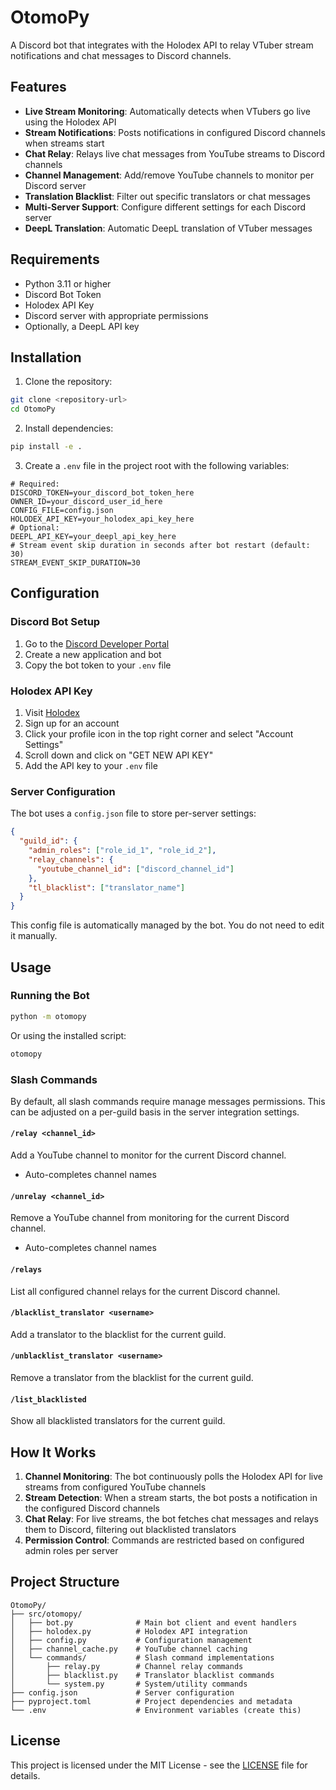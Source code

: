 # OtomoPy

A Discord bot that integrates with the Holodex API to relay VTuber stream notifications and chat messages to Discord channels.

## Features

- **Live Stream Monitoring**: Automatically detects when VTubers go live using the Holodex API
- **Stream Notifications**: Posts notifications in configured Discord channels when streams start
- **Chat Relay**: Relays live chat messages from YouTube streams to Discord channels
- **Channel Management**: Add/remove YouTube channels to monitor per Discord server
- **Translation Blacklist**: Filter out specific translators or chat messages
- **Multi-Server Support**: Configure different settings for each Discord server
- **DeepL Translation**: Automatic DeepL translation of VTuber messages

## Requirements

- Python 3.11 or higher
- Discord Bot Token
- Holodex API Key
- Discord server with appropriate permissions
- Optionally, a DeepL API key

## Installation

1. Clone the repository:
```bash
git clone <repository-url>
cd OtomoPy
```

2. Install dependencies:
```bash
pip install -e .
```

3. Create a `.env` file in the project root with the following variables:
```env
# Required:
DISCORD_TOKEN=your_discord_bot_token_here
OWNER_ID=your_discord_user_id_here
CONFIG_FILE=config.json
HOLODEX_API_KEY=your_holodex_api_key_here
# Optional:
DEEPL_API_KEY=your_deepl_api_key_here
# Stream event skip duration in seconds after bot restart (default: 30)
STREAM_EVENT_SKIP_DURATION=30
```

## Configuration

### Discord Bot Setup

1. Go to the [Discord Developer Portal](https://discord.com/developers/applications)
2. Create a new application and bot
3. Copy the bot token to your `.env` file

### Holodex API Key

1. Visit [Holodex](https://holodex.net/)
2. Sign up for an account
3. Click your profile icon in the top right corner and select "Account Settings"
4. Scroll down and click on "GET NEW API KEY"
5. Add the API key to your `.env` file

### Server Configuration

The bot uses a `config.json` file to store per-server settings:

```json
{
  "guild_id": {
    "admin_roles": ["role_id_1", "role_id_2"],
    "relay_channels": {
      "youtube_channel_id": ["discord_channel_id"]
    },
    "tl_blacklist": ["translator_name"]
  }
}
```

This config file is automatically managed by the bot. You do not need to edit it manually.

## Usage

### Running the Bot

```bash
python -m otomopy
```

Or using the installed script:

```bash
otomopy
```

### Slash Commands

By default, all slash commands require manage messages permissions. This can be adjusted on a per-guild basis in the server integration settings.

#### `/relay <channel_id>`
Add a YouTube channel to monitor for the current Discord channel.
- Auto-completes channel names

#### `/unrelay <channel_id>`
Remove a YouTube channel from monitoring for the current Discord channel.
- Auto-completes channel names

#### `/relays`
List all configured channel relays for the current Discord channel.

#### `/blacklist_translator <username>`
Add a translator to the blacklist for the current guild.

#### `/unblacklist_translator <username>`
Remove a translator from the blacklist for the current guild.

#### `/list_blacklisted`
Show all blacklisted translators for the current guild.

## How It Works

1. **Channel Monitoring**: The bot continuously polls the Holodex API for live streams from configured YouTube channels
2. **Stream Detection**: When a stream starts, the bot posts a notification in the configured Discord channels
3. **Chat Relay**: For live streams, the bot fetches chat messages and relays them to Discord, filtering out blacklisted translators
4. **Permission Control**: Commands are restricted based on configured admin roles per server

## Project Structure

```
OtomoPy/
├── src/otomopy/
│   ├── bot.py              # Main bot client and event handlers
│   ├── holodex.py          # Holodex API integration
│   ├── config.py           # Configuration management
│   ├── channel_cache.py    # YouTube channel caching
│   └── commands/           # Slash command implementations
│       ├── relay.py        # Channel relay commands
│       ├── blacklist.py    # Translator blacklist commands
│       └── system.py       # System/utility commands
├── config.json             # Server configuration
├── pyproject.toml          # Project dependencies and metadata
└── .env                    # Environment variables (create this)
```

## License

This project is licensed under the MIT License - see the [LICENSE](LICENSE) file for details.
